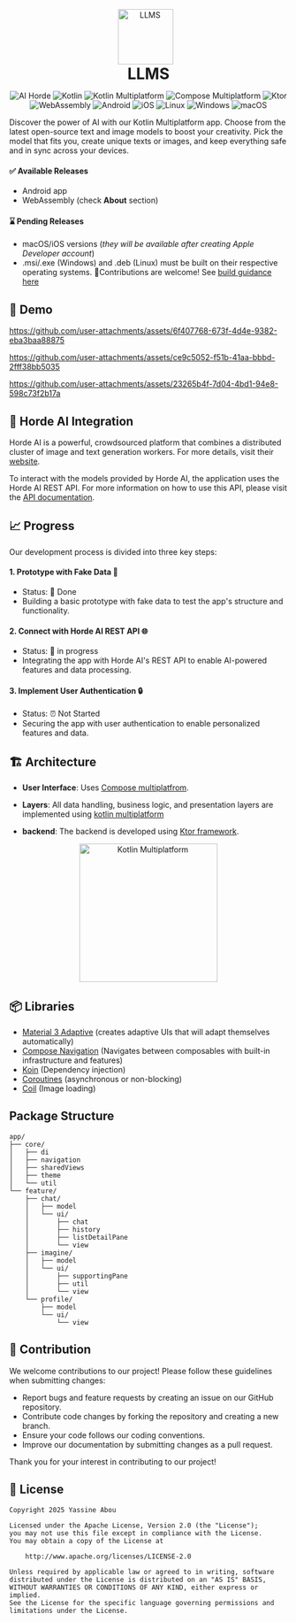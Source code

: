 <div align="center">  
 <img src="https://i.imgur.com/aBVZRPL.png" alt="LLMS" style="width: 100px; height: 100px; object-fit: contain; margin-right: 10px;">
 <h1 style="display: inline-block; margin: 0; vertical-align: middle; text-align: center; width: 100%;">LLMS</h1>  
</div>

<p align="center">
<img src="https://img.shields.io/badge/AI%20Horde-FF2222?logo=ai" alt="AI Horde">
<img src="https://img.shields.io/badge/Kotlin-7F52FF?style=flat&logo=kotlin&logoColor=white" alt="Kotlin">
<img src="https://img.shields.io/badge/Kotlin%20Multiplatform-7F52FF?style=flat&logo=kotlin&logoColor=white" alt="Kotlin Multiplatform">
<img src="https://img.shields.io/badge/Compose%20Multiplatform-4285F4?logo=jetpack-compose&logoColor=white" alt="Compose Multiplatform">
<img src="https://img.shields.io/badge/Ktor-0099FF?logo=ktor&logoColor=white" alt="Ktor">
<img src="https://img.shields.io/badge/WebAssembly-654FF0?logo=webassembly&logoColor=white" alt="WebAssembly">
<img src="https://img.shields.io/badge/Android-3DDC84?logo=android" alt="Android">
<img src="https://img.shields.io/badge/iOS-000000?logo=apple" alt="iOS">
<img src="https://img.shields.io/badge/Linux-FCC624?logo=linux&logoColor=black" alt="Linux">
<img src="https://img.shields.io/badge/Windows-0078D6?logo=windows" alt="Windows">
<img src="https://img.shields.io/badge/macOS-808080?logo=apple" alt="macOS">
</p>

Discover the power of AI with our Kotlin Multiplatform app. Choose from the latest open-source text and image models to boost your creativity. Pick the model that fits you, create unique texts or images, and keep everything safe and in sync across your devices.

#### ✅ Available Releases  
- Android app  
- WebAssembly (check **About** section)  

#### ⌛ Pending Releases  
- macOS/iOS versions (*they will be available after creating Apple Developer account*)
- .msi/.exe (Windows) and .deb (Linux) must be built on their respective operating systems. 🤝Contributions are welcome! See [build guidance here](https://stackoverflow.com/questions/78611814/how-to-take-output-for-desktop-and-web-in-compose-multiplatform) 

## 🎨 Demo
https://github.com/user-attachments/assets/6f407768-673f-4d4e-9382-eba3baa88875

https://github.com/user-attachments/assets/ce9c5052-f51b-41aa-bbbd-2fff38bb5035

https://github.com/user-attachments/assets/23265b4f-7d04-4bd1-94e8-598c73f2b17a



## 🤖 Horde AI Integration

Horde AI is a powerful, crowdsourced platform that combines a distributed cluster of image and text
generation workers. For more details, visit their [website](https://stablehorde.net/).

To interact with the models provided by Horde AI, the application uses the Horde AI REST API.
For more information on how to use this API, please visit
the [API documentation](https://stablehorde.net/api/).

## 📈 Progress

Our development process is divided into three key steps:

#### 1. Prototype with Fake Data 🚧

- Status: 🎯 Done
- Building a basic prototype with fake data to test the app's structure and functionality.

#### 2. Connect with Horde AI REST API 🌐

- Status: 🔄 in progress
- Integrating the app with Horde AI's REST API to enable AI-powered features and data processing.

#### 3. Implement User Authentication 🔒

- Status: ⏰ Not Started
- Securing the app with user authentication to enable personalized features and data.

## 🏗️ Architecture

- **User Interface**:
  Uses [Compose multiplatfrom](https://www.jetbrains.com/lp/compose-multiplatform/).

- **Layers**: All data handling, business logic, and presentation layers are implemented
  using [kotlin multiplatform](https://www.jetbrains.com/kotlin-multiplatform/)

- **backend**: The backend is developed using [Ktor framework](https://ktor.io/).

<p align="center">
  <img src="https://miro.medium.com/v2/resize:fit:2552/1*0MUE4D4nlEITAUyOTZ1zcg.png" alt="Kotlin Multiplatform" width="250">
</p>

## 📦 Libraries

- [Material 3 Adaptive](https://www.jetbrains.com/help/kotlin-multiplatform-dev/whats-new-compose-170.html#across-platforms) (creates adaptive UIs that will adapt themselves automatically)
- [Compose Navigation](https://www.jetbrains.com/help/kotlin-multiplatform-dev/compose-navigation-routing.html) (Navigates between composables with built-in infrastructure and features)
- [Koin](https://insert-koin.io/docs/reference/koin-compose/compose/) (Dependency injection)
- [Coroutines](https://github.com/Kotlin/kotlinx.coroutines) (asynchronous or non-blocking)
- [Coil](https://github.com/coil-kt/coil) (Image loading)

## Package Structure
```  
app/
├── core/
│   ├── di
│   ├── navigation
│   ├── sharedViews
│   ├── theme
│   └── util
└── feature/
    ├── chat/
    │   ├── model
    │   └── ui/
    │       ├── chat
    │       ├── history
    │       ├── listDetailPane
    │       └── view
    ├── imagine/
    │   ├── model
    │   └── ui/
    │       ├── supportingPane
    │       ├── util
    │       └── view
    └── profile/
        ├── model
        └── ui/
            └── view
``` 

## 🤝 Contribution

We welcome contributions to our project! Please follow these guidelines when submitting changes:

- Report bugs and feature requests by creating an issue on our GitHub repository.
- Contribute code changes by forking the repository and creating a new branch.
- Ensure your code follows our coding conventions.
- Improve our documentation by submitting changes as a pull request.

Thank you for your interest in contributing to our project!

## 📜 License

```
Copyright 2025 Yassine Abou 
  
Licensed under the Apache License, Version 2.0 (the "License");  
you may not use this file except in compliance with the License.  
You may obtain a copy of the License at  
  
    http://www.apache.org/licenses/LICENSE-2.0  
  
Unless required by applicable law or agreed to in writing, software  
distributed under the License is distributed on an "AS IS" BASIS,  
WITHOUT WARRANTIES OR CONDITIONS OF ANY KIND, either express or implied.  
See the License for the specific language governing permissions and  
limitations under the License.
